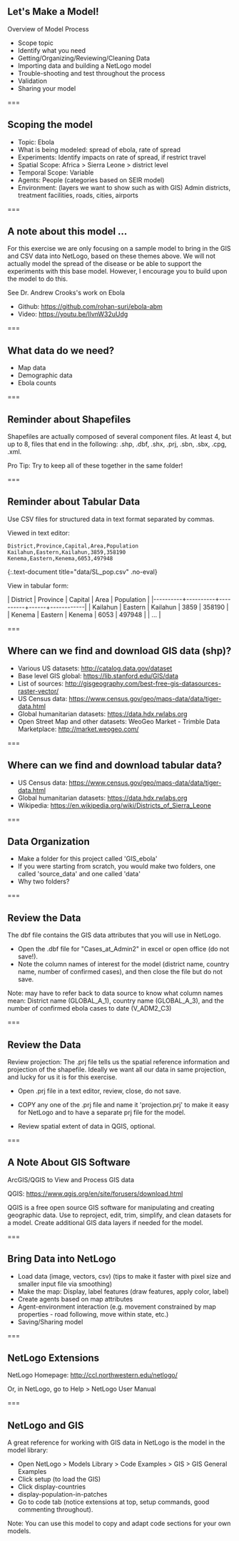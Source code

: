 ---
---

## Let's Make a Model!

Overview of Model Process

- Scope topic
- Identify what you need
- Getting/Organizing/Reviewing/Cleaning Data
- Importing data and building a NetLogo model
- Trouble-shooting and test throughout the process
- Validation
- Sharing your model

===

## Scoping the model

- Topic: Ebola
- What is being modeled: spread of ebola, rate of spread
- Experiments: Identify impacts on rate of spread, if restrict travel
- Spatial Scope: Africa > Sierra Leone > district level
- Temporal Scope: Variable
- Agents: People (categories based on SEIR model)
- Environment: (layers we want to show such as with GIS) Admin districts, treatment facilities, roads, cities, airports

===

## A note about this model ...

For this exercise we are only focusing on a sample model to bring in the GIS and CSV data into NetLogo, based on these themes above. We will not actually model the spread of the disease or be able to support the experiments with this base model. However, I encourage you to build upon the model to do this.

See Dr. Andrew Crooks's work on Ebola

- Github: https://github.com/rohan-suri/ebola-abm
- Video: https://youtu.be/IlvnW32uUdg

===

## What data do we need?

- Map data
- Demographic data
- Ebola counts

===

## Reminder about Shapefiles

Shapefiles are actually composed of several component files. At least 4, but up to 8, files that end in the following: .shp, .dbf, .shx, .prj, .sbn, .sbx, .cpg, .xml.

Pro Tip: Try to keep all of these together in the same folder!

===

## Reminder about Tabular Data

Use CSV files for structured data in text format separated by commas.

Viewed in text editor:

```
District,Province,Capital,Area,Population
Kailahun,Eastern,Kailahun,3859,358190
Kenema,Eastern,Kenema,6053,497948
```
{:.text-document title="data/SL_pop.csv" .no-eval}

View in tabular form:

| District | Province | Capital  | Area | Population |
|----------+----------+----------+------+------------|
| Kailahun | Eastern  | Kailahun | 3859 |     358190 |
| Kenema   | Eastern  | Kenema   | 6053 |     497948 |
| ... |

===

## Where can we find and download GIS data (shp)?

- Various US datasets: http://catalog.data.gov/dataset
- Base level GIS global: https://lib.stanford.edu/GIS/data
- List of sources: http://gisgeography.com/best-free-gis-datasources-raster-vector/
- US Census data: https://www.census.gov/geo/maps-data/data/tiger-data.html
- Global humanitarian datasets: https://data.hdx.rwlabs.org
- Open Street Map and other datasets: WeoGeo Market - Trimble Data Marketplace: http://market.weogeo.com/

===

## Where can we find and download tabular data?

- US Census data: https://www.census.gov/geo/maps-data/data/tiger-data.html
- Global humanitarian datasets: https://data.hdx.rwlabs.org
- Wikipedia: https://en.wikipedia.org/wiki/Districts_of_Sierra_Leone

===

## Data Organization

- Make a folder for this project called 'GIS_ebola'
- If you were starting from scratch, you would make two folders, one called 'source_data' and one called 'data'
- Why two folders?

===

## Review the Data

The dbf file contains the GIS data attributes that you will use in NetLogo.

- Open the .dbf file for "Cases\_at\_Admin2" in excel or open office (do not save!).
- Note the column names of interest for the model (district name, country name, number of confirmed cases), and then close the file but do not save.

Note: may have to refer back to data source to know what column names mean: District name (GLOBAL_A_1), country name (GLOBAL_A_3), and the number of confirmed ebola cases to date (V_ADM2_C3)

===

## Review the Data

Review projection: The .prj file tells us the spatial reference information and projection of the shapefile. Ideally we want all our data in same projection, and lucky for us it is for this exercise.

- Open .prj file in a text editor, review, close, do not save.

- COPY any one of the .prj file and name it 'projection.prj' to make it easy for NetLogo and to have a separate prj file for the model.

- Review spatial extent of data in QGIS, optional.

===

## A Note About GIS Software

ArcGIS/QGIS to View and Process GIS data

QGIS: https://www.qgis.org/en/site/forusers/download.html

QGIS is a free open source GIS software for manipulating and creating geographic data. 
Use to reproject, edit, trim, simplify, and clean datasets for a model. 
Create additional GIS data layers if needed for the model.

===

## Bring Data into NetLogo

- Load data (image, vectors, csv) (tips to make it faster with pixel size and smaller input file via smoothing)
- Make the map: Display, label features (draw features, apply color, label)
- Create agents based on map attributes
- Agent-environment interaction (e.g. movement constrained by map properties - road following, move within state, etc.)
- Saving/Sharing model

===

## NetLogo Extensions

NetLogo Homepage: http://ccl.northwestern.edu/netlogo/

Or, in NetLogo, go to Help > NetLogo User Manual

===

## NetLogo and GIS

A great reference for working with GIS data in NetLogo is the model in the model library:

- Open NetLogo > Models Library > Code Examples > GIS > GIS General Examples
- Click setup (to load the GIS)
- Click display-countries
- display-population-in-patches
- Go to code tab (notice extensions at top, setup commands, good commenting throughout).

Note: You can use this model to copy and adapt code sections for your own models.
